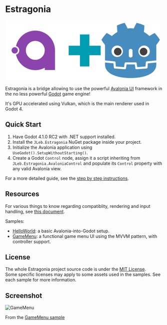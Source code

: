 # Estragonia

![Avalonia + Godot](docs/av_plus_gd.png)

Estragonia is a bridge allowing to use the powerful [Avalonia UI](https://github.com/AvaloniaUI/Avalonia/) framework in the no less powerful [Godot](https://github.com/godotengine/godot/) game engine!  

It's GPU accelerated using Vulkan, which is the main renderer used in Godot 4.

## Quick Start

1. Have Godot 4.1.0 RC2 with .NET support installed.
2. Install the `JLeb.Estragonia` NuGet package inside your project.
3. Initialize the Avalonia application using `UseGodot().SetupWithoutStarting()`.
4. Create a Godot `Control` node, assign it a script inheriting from `JLeb.Estragonia.AvaloniaControl` and populate its `Control` property with any valid Avalonia view.

For a more detailed guide, see the [step by step instructions](docs/setup.md).

## Resources

For various things to know regarding compatiblity, rendering and input handling, see [this document](docs/toknow.md).

Samples:
 - [HelloWorld](samples/HelloWorld): a basic Avalonia-into-Godot setup.
 - [GameMenu](samples/GameMenu): a functional game menu UI using the MVVM pattern, with controller support.

## License

The whole Estragonia project source code is under the [MIT License](license.txt).  
Some specific licenses may apply to some assets used in the samples. See each sample for more information.

## Screenshot

![GameMenu](https://github.com/MrJul/Estragonia/assets/1623034/4eeb5f36-1964-479c-b8d7-fedc12fc10fd)

From the [GameMenu sample](samples/GameMenu)
